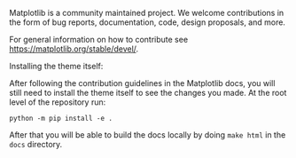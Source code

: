 Matplotlib is a community maintained project. We welcome contributions in the form of bug reports, documentation, code, design proposals, and more.

For general information on how to contribute see https://matplotlib.org/stable/devel/.

Installing the theme itself:

After following the contribution guidelines in the Matplotlib docs, you will still need to install the theme itself to see the changes you made. At the root level of the repository run:

`python -m pip install -e .`

After that you will be able to build the docs locally by doing `make html` in the `docs` directory.

